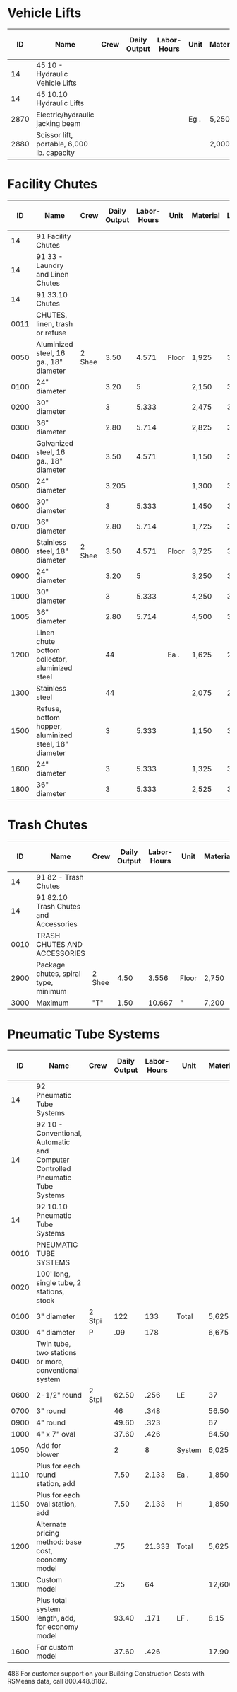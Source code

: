 # Vehicle Lifts

| ID   | Name                                   | Crew | Daily Output | Labor-Hours | Unit | Material | Labor | Equipment | Total | Total Incl O&P |
|------|----------------------------------------|------|--------------|-------------|------|----------|-------|-----------|-------|----------------|
| 14   | 45 10 - Hydraulic Vehicle Lifts        |      |              |             |      |          |       |           |       |                |
| 14   | 45 10.10 Hydraulic Lifts               |      |              |             |      |          |       |           |       |                |
| 2870 | Electric/hydraulic jacking beam        |      |              |             | Eg . | 5,250    |       |           | 5,250 | 5,775          |
| 2880 | Scissor lift, portable, 6,000 lb. capacity |  |              |             |      | 2,000    |       |           | 2,000 | 2,200          |

# Facility Chutes

| ID   | Name                                   | Crew | Daily Output | Labor-Hours | Unit | Material | Labor | Equipment | Total | Total Incl O&P |
|------|----------------------------------------|------|--------------|-------------|------|----------|-------|-----------|-------|----------------|
| 14   | 91 Facility Chutes                     |      |              |             |      |          |       |           |       |                |
| 14   | 91 33 - Laundry and Linen Chutes       |      |              |             |      |          |       |           |       |                |
| 14   | 91 33.10 Chutes                        |      |              |             |      |          |       |           |       |                |
| 0011 | CHUTES, linen, trash or refuse         |      |              |             |      |          |       |           |       |                |
| 0050 | Aluminized steel, 16 ga., 18" diameter | 2 Shee | 3.50       | 4.571       | Floor| 1,925    | 310   |           | 2,235 | 2,600          |
| 0100 | 24" diameter                           |      | 3.20         | 5           |      | 2,150    | 340   |           | 2,490 | 2,850          |
| 0200 | 30" diameter                           |      | 3            | 5.333       |      | 2,475    | 360   |           | 2,835 | 3,275          |
| 0300 | 36" diameter                           |      | 2.80         | 5.714       |      | 2,825    | 385   |           | 3,210 | 3,700          |
| 0400 | Galvanized steel, 16 ga., 18" diameter |      | 3.50         | 4.571       |      | 1,150    | 310   |           | 1,460 | 1,750          |
| 0500 | 24" diameter                           |      | 3.205        |             |      | 1,300    | 340   |           | 1,640 | 1,925          |
| 0600 | 30" diameter                           |      | 3            | 5.333       |      | 1,450    | 360   |           | 1,810 | 2,150          |
| 0700 | 36" diameter                           |      | 2.80         | 5.714       |      | 1,725    | 385   |           | 2,110 | 2,475          |
| 0800 | Stainless steel, 18" diameter          | 2 Shee | 3.50       | 4.571       | Floor| 3,725    | 310   |           | 4,035 | 4,575          |
| 0900 | 24" diameter                           |      | 3.20         | 5           |      | 3,250    | 340   |           | 3,590 | 4,075          |
| 1000 | 30" diameter                           |      | 3            | 5.333       |      | 4,250    | 360   |           | 4,610 | 5,225          |
| 1005 | 36" diameter                           |      | 2.80         | 5.714       |      | 4,500    | 385   |           | 4,885 | 5,500          |
| 1200 | Linen chute bottom collector, aluminized steel | | 44         |             | Ea . | 1,625    | 270   |           | 1,895 | 2,200          |
| 1300 | Stainless steel                        |      | 44           |             |      | 2,075    | 270   |           | 2,345 | 2,700          |
| 1500 | Refuse, bottom hopper, aluminized steel, 18" diameter | | 3 | 5.333 |      | 1,150    | 360   |           | 1,510 | 1,825          |
| 1600 | 24" diameter                           |      | 3            | 5.333       |      | 1,325    | 360   |           | 1,685 | 2,025          |
| 1800 | 36" diameter                           |      | 3            | 5.333       |      | 2,525    | 360   |           | 2,885 | 3,325          |

# Trash Chutes

| ID   | Name                                   | Crew | Daily Output | Labor-Hours | Unit | Material | Labor | Equipment | Total | Total Incl O&P |
|------|----------------------------------------|------|--------------|-------------|------|----------|-------|-----------|-------|----------------|
| 14   | 91 82 - Trash Chutes                   |      |              |             |      |          |       |           |       |                |
| 14   | 91 82.10 Trash Chutes and Accessories  |      |              |             |      |          |       |           |       |                |
| 0010 | TRASH CHUTES AND ACCESSORIES           |      |              |             |      |          |       |           |       |                |
| 2900 | Package chutes, spiral type, minimum   | 2 Shee | 4.50       | 3.556       | Floor| 2,750    | 240   |           | 2,990 | 3,375          |
| 3000 | Maximum                                | "T"  | 1.50         | 10.667      | "    | 7,200    | 720   |           | 7,920 | 9,000          |

# Pneumatic Tube Systems

| ID   | Name                                   | Crew | Daily Output | Labor-Hours | Unit | Material | Labor | Equipment | Total | Total Incl O&P |
|------|----------------------------------------|------|--------------|-------------|------|----------|-------|-----------|-------|----------------|
| 14   | 92 Pneumatic Tube Systems              |      |              |             |      |          |       |           |       |                |
| 14   | 92 10 - Conventional, Automatic and Computer Controlled Pneumatic Tube Systems | | | | | | | | | |
| 14   | 92 10.10 Pneumatic Tube Systems        |      |              |             |      |          |       |           |       |                |
| 0010 | PNEUMATIC TUBE SYSTEMS                 |      |              |             |      |          |       |           |       |                |
| 0020 | 100' long, single tube, 2 stations, stock |   |              |             |      |          |       |           |       |                |
| 0100 | 3" diameter                            | 2 Stpi | 122        | 133         | Total| 5,625    | 9,375 |           | 15,000| 20,200         |
| 0300 | 4" diameter                            | P    | .09          | 178         |      | 6,675    |12,500 |           |19,175 | 26,000         |
| 0400 | Twin tube, two stations or more, conventional system | | | | | | | | | |
| 0600 | 2-1/2" round                           | 2 Stpi | 62.50      | .256        | LE   | 37       | 18    |           | 55    | 67.50          |
| 0700 | 3" round                               |      | 46           | .348        |      | 56.50    | 24.50 |           | 81    | 98.50          |
| 0900 | 4" round                               |      | 49.60        | .323        |      | 67       | 22.50 |           | 89.50 | 108            |
| 1000 | 4" x 7" oval                           |      | 37.60        | .426        |      | 84.50    | 30    |           |114.50 | 138            |
| 1050 | Add for blower                         |      | 2            | 8           | System|6,025    | 565   |           |6,590  | 7,475          |
| 1110 | Plus for each round station, add       |      | 7.50         | 2.133       | Ea . |1,850     | 150   |           |2,000  | 2,250          |
| 1150 | Plus for each oval station, add        |      | 7.50         | 2.133       | H    |1,850     | 150   |           |2,000  | 2,250          |
| 1200 | Alternate pricing method: base cost, economy model | | .75 | 21.333 | Total|5,625| 1,500 | | 7,125 | 8,450          |
| 1300 | Custom model                           |      | .25          | 64          |      |12,600    | 4,500 |           |17,100 | 20,600         |
| 1500 | Plus total system length, add, for economy model | | 93.40 | .171 | LF . | 8.15 | 12.05 | | 20.20 | 27             |
| 1600 | For custom model                       |      | 37.60        | .426        |      | 17.90    | 30    |           | 47.90 | 64             |

486 For customer support on your Building Construction Costs with RSMeans data, call 800.448.8182.